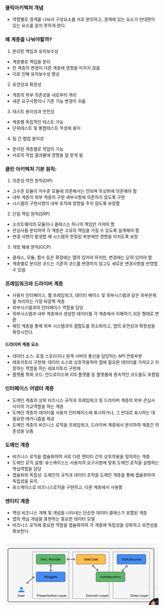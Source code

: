 ### 클릭아키텍처 개념
- 역할별로 경계를 나눠서 구성요소를 서로 분리하고, 경계에 있는 요소가 반대편이 있는 요소를 알지 못하게 한다.

### 왜 계층을 나눠야할까?

01. 분리된 책임과 유지보수성
- 계층별로 책임을 분리
- 한 계층의 변경이 다른 계층에 영향을 미치지 않음
- 이로 인해 유지보수성 향상

02. 유연성과 확장성
- 계층의 외부 의존성을 내로부터 격리
- 새운 요구사항이나 기존 기능 변경이 쉬움

03. 테스트 용이성과 안전성
- 계층별 독립적인 테스트 가능
- 단위테스트 및 통합테스트 작성에 용이

04. 팀 간 협업 용이성
- 분리된 계층별로 작업이 가능
- 서로의 작업 결과물에 영향을 덜 받게 됨

### 클린 아키텍처 기본 원칙:

01. 의존성 역전 원칙(DIP)
- 고수준 모듈이 저수준 모듈에 의존해서는 안되며 추상화에 의존해야 함
- 내부 계층이 외부 계층의 구현 세부사항에 의존하지 않도록 구현
- 시스템의 구현사항이 내부 로직에 영향을 주지 않도록 보장함

02. 단일 책임 원칙(SRP)
- 소프트웨어의 모듈이나 클래스는 하나의 책임만 가져야 함
- 관심사를 분리하여 각 계층은 고유의 책임을 가질 수 있도록 설계해야 함
- 변경 사항이 발생할 때 시스템의 한정된 부분에만 영향을 미치도록 보장

03. 개방 폐쇄 원칙(OCP)
- 클래스, 모듈, 함수 등은 확장에는 열려 있어야 하지만, 변경에는 닫혀 있어야 함
- 계층별로 분리된 코드는 기존의 코드를 변경하지 않고도 새로운 변경사항을 반영할 수 있음


### 프레임워크와 드라이버 계층
- 사용자 인터페이스, 웹 프레임워크, 데이터 베이스 및 외부시스템과 같은 외부문제를 처리하는 가장 바깥쪽 계층
- 외부시스템과의 인터페이스 역할을 담당
- 외부시스템과 내부 계층에서 생성한 데이터를 각 계층에서 이해하기 쉬운 형태로 변환
- 해당 계층을 통해 외부 시스템과의 결합도를 최소화하고, 앱의 유연성과 확장성을 확장시킨다.

#### 드라이버 계층 요소
- 데이터 소스: 로컬 스토리지나 원격 서버의 통신을 담당하는 API 연동부분
- 레포지토리 구현체: 데이터 소스와 상호작용하여 앱에 필요한 데이터를 가져오고 저장하는 역할을 하는 레포지토리 구현체
- 플랫폼 특화 코드: 안드로이드와 iOS 플랫폼 등 플랫폼에 종속적인 코드들도 포함됨

### 인터페이스 어댑터 계층
- 도메인 계층의 상위 비즈니스 규칙과 프레임워크 및 드라이버 계층의 외부 관심사 사이의 가교역할을 하는 계층
- 도메인 계층의 데이터를 사용자 인터페이스에 표시하거나, 그 반대로 표시하는 데 필요한 메커니즘을 제공
- 도메인 계층의 비즈니스 로직을 프레임워크, 드라이버 계층에서 분리하여 계층간 의존성을 낮춤


### 도메인 계층
- 비즈니스 로직을 캡슐화하여 서로 다른 엔티티 간의 상호작용을 정의하는 계층
- 도메인 로직 실행: 유스케이스는 사용자의 요구사항에 맞춰 도메인 로직을 실행하는 핵심역할을 담당
- 캡슐화와 독립성: 도메인의 규칙과 데이터 조작을 도메인 계층을 통해 캡슐화하여 독립성을 유지
- 유스케이스로 비즈니스로직을 구현하고, 다른 계층에서 사용함

### 엔티티 계층
- 핵심 비즈니스 개체 및 개념을 나타내는 단순한 데이터 클래스가 포함된 계층
- 앱의 핵심 개념을 표현하는 중요한 데이터 모델
- 비즈니스 로직에 중요한 역할을 캡슐화하여 각 계층에 독립성을 강화하고 유연성을 확보한다.

</br>

<img src="./layer.png" width="500" height="200"/>



